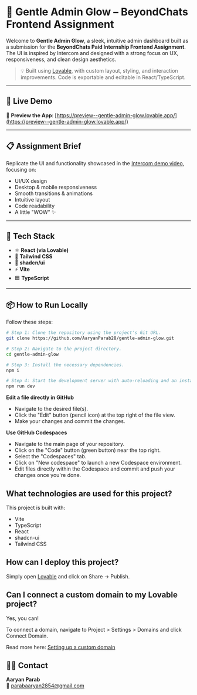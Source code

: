 # 🌟 Gentle Admin Glow – BeyondChats Frontend Assignment

Welcome to **Gentle Admin Glow**, a sleek, intuitive admin dashboard built as a submission for the **BeyondChats Paid Internship Frontend Assignment**. The UI is inspired by Intercom and designed with a strong focus on UX, responsiveness, and clean design aesthetics.

> 💡 Built using [Lovable](https://lovable.so), with custom layout, styling, and interaction improvements. Code is exportable and editable in React/TypeScript.

---

## 🚀 Live Demo

🔗 **Preview the App**: [https://preview--gentle-admin-glow.lovable.app/](https://preview--gentle-admin-glow.lovable.app/)  

---

## 📋 Assignment Brief

Replicate the UI and functionality showcased in the [Intercom demo video](https://drive.google.com/file/d/1WVvh4VmKJQ6jisIbzfutVmmeZj7IuD4c/view?usp=sharing), focusing on:

- UI/UX design
- Desktop & mobile responsiveness
- Smooth transitions & animations
- Intuitive layout
- Code readability
- A little "WOW" ✨

---

## 🧰 Tech Stack

- ⚛️ **React (via Lovable)**
- 💨 **Tailwind CSS**
- 🧩 **shadcn/ui**
- ⚡ **Vite**
- 🟦 **TypeScript**

---

## 📦 How to Run Locally

Follow these steps:

```sh
# Step 1: Clone the repository using the project's Git URL.
git clone https://github.com/AaryanParab28/gentle-admin-glow.git

# Step 2: Navigate to the project directory.
cd gentle-admin-glow

# Step 3: Install the necessary dependencies.
npm i

# Step 4: Start the development server with auto-reloading and an instant preview.
npm run dev

```

**Edit a file directly in GitHub**

- Navigate to the desired file(s).
- Click the "Edit" button (pencil icon) at the top right of the file view.
- Make your changes and commit the changes.

**Use GitHub Codespaces**

- Navigate to the main page of your repository.
- Click on the "Code" button (green button) near the top right.
- Select the "Codespaces" tab.
- Click on "New codespace" to launch a new Codespace environment.
- Edit files directly within the Codespace and commit and push your changes once you're done.

## What technologies are used for this project?

This project is built with:

- Vite
- TypeScript
- React
- shadcn-ui
- Tailwind CSS

## How can I deploy this project?

Simply open [Lovable](https://lovable.dev/projects/e7239189-3226-40a7-b264-01ad7926d927) and click on Share -> Publish.

## Can I connect a custom domain to my Lovable project?

Yes, you can!

To connect a domain, navigate to Project > Settings > Domains and click Connect Domain.

Read more here: [Setting up a custom domain](https://docs.lovable.dev/tips-tricks/custom-domain#step-by-step-guide)

## 🙋‍♂️ Contact

**Aaryan Parab**  
📧 parabaaryan2854@gmail.com  
